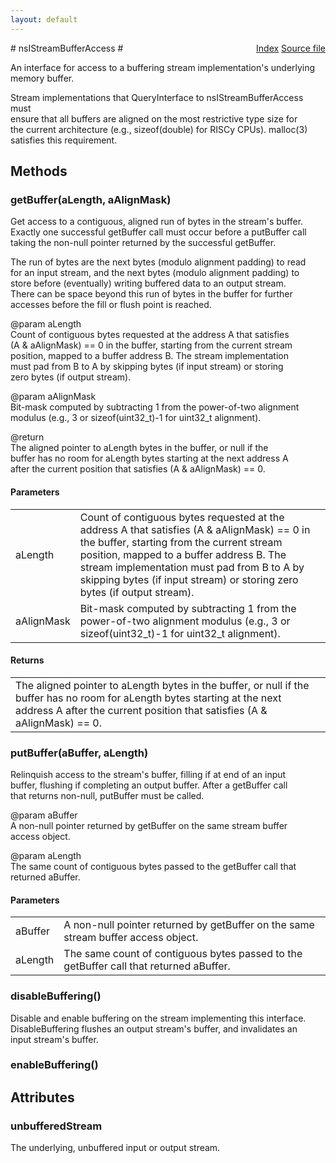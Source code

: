 ```yaml
---
layout: default
---
```

<div class='links' style='float:right'><a href="../index.html">Index</a>
<a href="http://dxr.mozilla.org/mozilla-central/source/xpcom/io/nsIStreamBufferAccess.idl">Source file</a>
</div>
# nsIStreamBufferAccess #
  
An interface for access to a buffering stream implementation's underlying  
memory buffer.  
  
Stream implementations that QueryInterface to nsIStreamBufferAccess must  
ensure that all buffers are aligned on the most restrictive type size for  
the current architecture (e.g., sizeof(double) for RISCy CPUs).  malloc(3)  
satisfies this requirement.  
  

## Methods ##

### getBuffer(aLength, aAlignMask) ###
  
Get access to a contiguous, aligned run of bytes in the stream's buffer.  
Exactly one successful getBuffer call must occur before a putBuffer call  
taking the non-null pointer returned by the successful getBuffer.  
  
The run of bytes are the next bytes (modulo alignment padding) to read  
for an input stream, and the next bytes (modulo alignment padding) to  
store before (eventually) writing buffered data to an output stream.  
There can be space beyond this run of bytes in the buffer for further  
accesses before the fill or flush point is reached.  
  
@param aLength  
   Count of contiguous bytes requested at the address A that satisfies  
   (A & aAlignMask) == 0 in the buffer, starting from the current stream  
   position, mapped to a buffer address B.  The stream implementation  
   must pad from B to A by skipping bytes (if input stream) or storing  
   zero bytes (if output stream).  
  
@param aAlignMask  
   Bit-mask computed by subtracting 1 from the power-of-two alignment  
   modulus (e.g., 3 or sizeof(uint32_t)-1 for uint32_t alignment).  
  
@return  
   The aligned pointer to aLength bytes in the buffer, or null if the  
   buffer has no room for aLength bytes starting at the next address A  
   after the current position that satisfies (A & aAlignMask) == 0.  
  

#### Parameters ####

<table>

<tr>
<td>aLength</td>
<td>   Count of contiguous bytes requested at the address A that satisfies  
   (A & aAlignMask) == 0 in the buffer, starting from the current stream  
   position, mapped to a buffer address B.  The stream implementation  
   must pad from B to A by skipping bytes (if input stream) or storing  
   zero bytes (if output stream).  
</td>
</tr>

<tr>
<td>aAlignMask</td>
<td>   Bit-mask computed by subtracting 1 from the power-of-two alignment  
   modulus (e.g., 3 or sizeof(uint32_t)-1 for uint32_t alignment).  
</td>
</tr>

</table>

#### Returns ####

<table>

<tr>
<td>   The aligned pointer to aLength bytes in the buffer, or null if the  
   buffer has no room for aLength bytes starting at the next address A  
   after the current position that satisfies (A & aAlignMask) == 0.  
</td>
</tr>

</table>

### putBuffer(aBuffer, aLength) ###
  
Relinquish access to the stream's buffer, filling if at end of an input  
buffer, flushing if completing an output buffer.  After a getBuffer call  
that returns non-null, putBuffer must be called.  
  
@param aBuffer  
   A non-null pointer returned by getBuffer on the same stream buffer  
   access object.  
  
@param aLength  
   The same count of contiguous bytes passed to the getBuffer call that  
   returned aBuffer.  
  

#### Parameters ####

<table>

<tr>
<td>aBuffer</td>
<td>   A non-null pointer returned by getBuffer on the same stream buffer  
   access object.  
</td>
</tr>

<tr>
<td>aLength</td>
<td>   The same count of contiguous bytes passed to the getBuffer call that  
   returned aBuffer.  
</td>
</tr>

</table>

### disableBuffering() ###
  
Disable and enable buffering on the stream implementing this interface.  
DisableBuffering flushes an output stream's buffer, and invalidates an  
input stream's buffer.  
  

### enableBuffering() ###

## Attributes ##

### unbufferedStream ###
  
The underlying, unbuffered input or output stream.  
  
